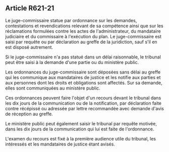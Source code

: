 Article R621-21
----
Le juge-commissaire statue par ordonnance sur les demandes, contestations et
revendications relevant de sa compétence ainsi que sur les réclamations
formulées contre les actes de l'administrateur, du mandataire judiciaire et du
commissaire à l'exécution du plan. Le juge-commissaire est saisi par requête ou
par déclaration au greffe de la juridiction, sauf s'il en est disposé autrement.

Si le juge-commissaire n'a pas statué dans un délai raisonnable, le tribunal
peut être saisi à la demande d'une partie ou du ministère public.

Les ordonnances du juge-commissaire sont déposées sans délai au greffe qui les
communique aux mandataires de justice et les notifie aux parties et aux
personnes dont les droits et obligations sont affectés. Sur sa demande, elles
sont communiquées au ministère public.

Ces ordonnances peuvent faire l'objet d'un recours devant le tribunal dans les
dix jours de la communication ou de la notification, par déclaration faite
contre récépissé ou adressée par lettre recommandée avec demande d'avis de
réception au greffe.

Le ministère public peut également saisir le tribunal par requête motivée, dans
les dix jours de la communication qui lui est faite de l'ordonnance.

L'examen du recours est fixé à la première audience utile du tribunal, les
intéressés et les mandataires de justice étant avisés.
